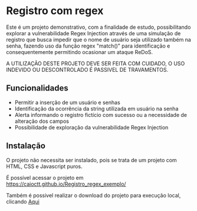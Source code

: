 # Registro com regex

Este é um projeto demonstrativo, com a finalidade de estudo, possibilitando explorar a vulnerabilidade Regex Injection através de uma simulação de registro que busca impedir que o nome de usuário seja utilizado também na senha, fazendo uso da função regex "match()" para identificação e consequentemente permitindo ocasionar um ataque ReDoS.

A UTILIZAÇÃO DESTE PROJETO DEVE SER FEITA COM CUIDADO, O USO INDEVIDO OU DESCONTROLADO É PASSIVEL DE TRAVAMENTOS.
## Funcionalidades

- Permitir a inserção de um usuário e senhas
- Identificação da ocorrência da string utilizada em usuário na senha
- Alerta informando o registro fictício com sucesso ou a necessidade de alteração dos campos
- Possibilidade de exploração da vulnerabilidade Regex Injection


## Instalação

O projeto não necessita ser instalado, pois se trata de um projeto com HTML, CSS e Javascript puros.

É possível acessar o projeto em https://caioctt.github.io/Registro_regex_exemplo/

Também é possivel realizar o download do projeto para execução local, clicando [Aqui](https://github.com/caioctt/Registro_regex_exemplo/archive/refs/heads/main.zip)
